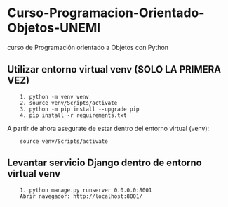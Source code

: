 # Curso-Programacion-Orientado-Objetos-UNEMI
curso de Programación orientado a Objetos con Python


## Utilizar entorno virtual venv (SOLO LA PRIMERA VEZ)

        1. python -m venv venv
        2. source venv/Scripts/activate
        3. python -m pip install --upgrade pip
        4. pip install -r requirements.txt

A partir de ahora asegurate de estar dentro del entorno virtual (venv):

        source venv/Scripts/activate

## Levantar servicio Django dentro de entorno virtual venv
        1. python manage.py runserver 0.0.0.0:8001
        Abrir navegador: http://localhost:8001/
